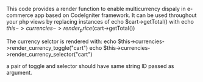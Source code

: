 This code provides a render function to enable multicurrency dispaly in e-commerce app based on CodeIgniter framework. It can be used throughout your php views by replacing instances of echo $cart->getTotal() with echo $this->currencies->render_price($cart->getTotal())

The currency selctor is rendered with:
echo $this->currencies->render_currency_toggle("cart")
echo $this->currencies->render_currency_selector("cart")

a pair of toggle and selector should have same string ID passed as argument.